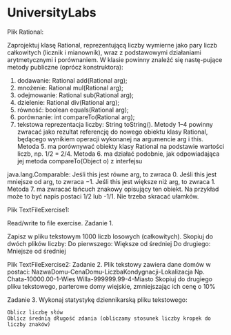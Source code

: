 # UniversityLabs

Plik Rational:

Zaprojektuj klasę Rational, reprezentującą liczby wymierne jako pary liczb całkowitych (licznik i mianownik), wraz z podstawowymi działaniami arytmetycznymi i porównaniem. W klasie powinny znaleźć się nastę-pujące metody publiczne (oprócz konstruktora):
1. dodawanie: Rational add(Rational arg);
2. mnożenie: Rational mul(Rational arg);
3. odejmowanie: Rational sub(Rational arg);
4. dzielenie: Rational div(Rational arg);
5. równość: boolean equals(Rational arg);
6. porównanie: int compareTo(Rational arg);
7. tekstowa reprezentacja liczby: String toString().
Metody 1–4 powinny zwracać jako rezultat referencję do nowego obiektu klasy Rational, będącego wynikiem operacji wykonanej na argumencie arg i this. Metoda 5. ma porównywać obiekty klasy Rational na podstawie wartości liczb, np. 1/2 = 2/4. Metoda 6. ma działać podobnie, jak odpowiadająca jej metoda compareTo(Object o) z interfejsu

java.lang.Comparable:
Jeśli this jest równe arg, to zwraca 0.
Jeśli this jest mniejsze od arg, to zwraca −1.
Jeśli this jest większe niż arg, to zwraca 1.
Metoda 7. ma zwracać łańcuch znakowy opisujący ten obiekt. Na przykład może to być napis postaci 1/2 lub -1/1.
Nie trzeba skracać ułamków.


Plik TextFileExercise1:

Read/write to file exercise.
Zadanie 1.

Zapisz w pliku tekstowym 1000 liczb losowych (całkowitych).
Skopiuj do dwóch plików liczby:
Do pierwszego: Większe od średniej
Do drugiego: Mniejsze od średniej

Plik TextFileExercise2:
Zadanie 2.
Plik tekstowy zawiera dane domów w postaci:
NazwaDomu-CenaDomu-LiczbaKondygnacji-Lokalizacja
Np.
Chata-10000.00-1-Wies
Willa-999999.99-4-Miasto
Skopiuj do drugiego pliku tekstowego, parterowe domy wiejskie, zmniejszając ich cenę o 10%

Zadanie 3.
Wykonaj statystykę dziennikarską pliku tekstowego:

    Oblicz liczbę słów
    Oblicz średnią długość zdania (obliczamy stosunek liczby kropek do liczby znaków)
 
